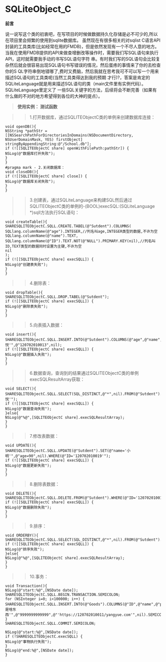 # SQLiteObject_C

**前言**
           
说一说写这个类的初衷吧，在写项目的时候做数据持久化存储是必不可少的,所以在项目里会频繁的使用到sqlite数据库。
虽然现在有很多相关的对sqlist C语言API封装的工具类库(比如经常在用的FMDB)，但是依然发现有一个不尽人意的地方。
当我在使用FMDB提供的API来做查增删改等操作时，需要我们写SQL语句来执行API，这时就需要我手动的书写SQL语句字符
串。有时我们写的SQL语句会比较复杂然后就会很容易出现SQL语句书写错误的情况，然后蛋疼的事情来了你的去检查你的S
QL字符串倒地错哪了,费时又费脑，然后我就在思考我可不可以写一个用来描述SQL语句的工具类呢(当然工具类得达到我的预期
才行)?，答案是肯定的SQLiteLanguage就是用来描述SQL语句的类（main文件里有实例代码）。SQLiteLanguage里定义了
一些SQL关键字的方法，后续将会不断完善（如果有什么做的不对的地方希望得到各位的大神的提点）。
    

>**使用实例： 测试函数**

>>1.打开数据库，通过SQLITEObjectC类的单例来创建数据库连接：
```
void openDB(){
NSString *pathStr =[[NSSearchPathForDirectoriesInDomains(NSDocumentDirectory, NSUserDomainMask, YES) firstObject] stringByAppendingString:@"/School.db"];
if (![[SQLITEObjectC share] openWithFilePath:pathStr]) {
NSLog(@"数据库打开失败");
}
}
#pragma mark - 2.关闭数据库：
void closeDB(){
if (![[SQLITEObjectC share] close]) {
NSLog(@"数据库关闭失败");
}
}
```
>>3.创建表，通过SQLiteLanguage来构建SQL然后通过SQLITEObjectC类的单例的-(BOOL)execSQL:(SQLiteLanguage *)sqll方法执行SQL语句：
```
void createTable(){
SHARESQLITEObjectC.SQLL.CREATE.TABEL(@"Sutdent").COLUMNS(
SQLlang.columnName(@"age").INTEGER,//列名叫age,INTEGER类型的数据,不许为空
SQLlang.columnName(@"name").TEXT,
SQLlang.columnName(@"ID").TEXT.NOT(@"NULL").PRIMARY.KEY(nil),//列名叫ID,TEXT类型的数据同时设置为主键,不许为空
nil
);
if (![[SQLITEObjectC share] execSQLL]) {
NSLog(@"创建表失败");
}
}
```
>>4.删除表：
```
void dropTable(){
SHARESQLITEObjectC.SQLL.DROP.TABEL(@"Sutdent");
if (![[SQLITEObjectC share] execSQLL]) {
NSLog(@"删除表失败");
}
}
```

>>5.向表插入数据：
```
void insert(){
SHARESQLITEObjectC.SQLL.INSERT.INTO(@"Sutdent").COLUMNS(@"age",@"name",@"ID",nil).VALUES(@"24",@"'马悦'",@"120702010013",nil);
if (![[SQLITEObjectC share] execSQLL]) {
NSLog(@"数据插入失败");
}
}
```

>>6.数据查询，查询到的结果通过SQLITEObjectC类的单例execSQLResultArray获取：
```
void SELECT(){
SHARESQLITEObjectC.SQLL.SELECT(SQL_DISTINCT,@"*",nil).FROM(@"Sutdent").WHERE(@"name='马悦'");
if (![[SQLITEObjectC share] execSQLL]) {
NSLog(@"数据查询失败");
}else{
NSLog(@"%@",[SQLITEObjectC share].execSQLResultArray);
}
}
```
>>7.修改表数据：
```
void UPDATE(){
SHARESQLITEObjectC.SQLL.UPDATE(@"Sutdent").SET(@"name='小明'",@"age=90",nil).WHERE(@"ID='120702010019'");
if (![[SQLITEObjectC share] execSQLL]) {
NSLog(@"数据更新失败");
}
}
```
>>8.删除表数据：
```
void DELETE(){
SHARESQLITEObjectC.SQLL.DELETE.FROM(@"Sutdent").WHERE(@"ID='120702010019'");
if (![[SQLITEObjectC share] execSQLL]) {
NSLog(@"数据删除失败");
}
}
```
>>9.排序：
```
void ORDERBY(){
SHARESQLITEObjectC.SQLL.SELECT(SQL_DISTINCT,@"*",nil).FROM(@"Sutdent").ORDER.BY(@"ID").DESC;
if (![[SQLITEObjectC share] execSQLL]) {
NSLog(@"排序失败");
}else{
NSLog(@"%@",[SQLITEObjectC share].execSQLResultArray);
}
}
```
>>10.事务：
```
void Transaction(){
NSLog(@"start:%@",[NSDate date]);
SHARESQLITEObjectC.SQLL.BEGIN.TRANSACTION.SEMICOLON;
for (NSInteger i=0; i<100000; i++) {
SHARESQLITEObjectC.SQLL.INSERT.INTO(@"Goods").COLUMNS(@"ID",@"name",@"price",@"imageUrl",nil).VALUES(@"'120702010011'",@"'这是啥东西'",@"9999999999999",@"'https://120702010011/yangyue.com'",nil).SEMICOLON;
}
SHARESQLITEObjectC.SQLL.COMMIT.SEMICOLON;
    
NSLog(@"start:%@",[NSDate date]);
if (!SHARESQLITEObjectC.execSQLL) {
NSLog(@"事物执行失败");
}
NSLog(@"end:%@",[NSDate date]);
}
```



    
